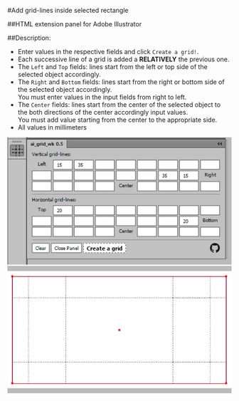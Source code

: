 #Add grid-lines inside selected rectangle

##HTML extension panel for Adobe Illustrator

##Description:
* Enter values in the respective fields and click `Create a grid!`.
* Each successive line of a grid is added a **RELATIVELY** the previous one.
* The `Left` and `Top` fields: lines start from the left or top side of the selected object accordingly.
* The `Right` and `Bottom` fields: lines start from the right or bottom side of the selected object accordingly.
<br>You must enter values in the input fields from right to left.
* The `Center` fields: lines start from the center of the selected object to the both directions of the center accordingly input values.
<br>You must add value starting from the center to the appropriate side.
* All values in millimeters

![Panel](img/ai_grid_panel.png)
![Panel](img/ai_grid_gridlines.png)